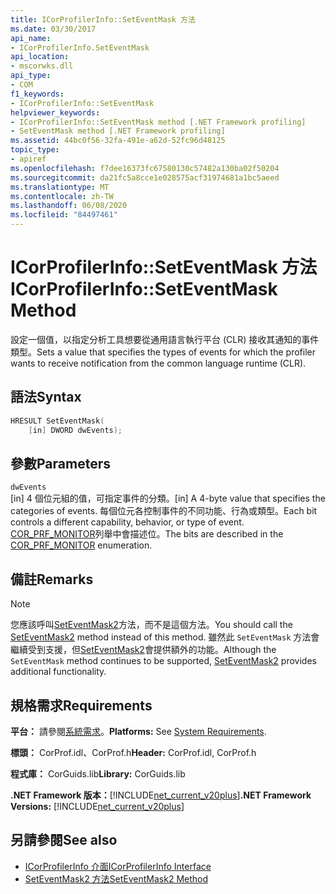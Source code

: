 ```yaml
---
title: ICorProfilerInfo::SetEventMask 方法
ms.date: 03/30/2017
api_name:
- ICorProfilerInfo.SetEventMask
api_location:
- mscorwks.dll
api_type:
- COM
f1_keywords:
- ICorProfilerInfo::SetEventMask
helpviewer_keywords:
- ICorProfilerInfo::SetEventMask method [.NET Framework profiling]
- SetEventMask method [.NET Framework profiling]
ms.assetid: 44bc0f56-32fa-491e-a62d-52fc96d48125
topic_type:
- apiref
ms.openlocfilehash: f7dee16373fc67580130c57482a130ba02f50204
ms.sourcegitcommit: da21fc5a8cce1e028575acf31974681a1bc5aeed
ms.translationtype: MT
ms.contentlocale: zh-TW
ms.lasthandoff: 06/08/2020
ms.locfileid: "84497461"
---
```

# <a name="icorprofilerinfoseteventmask-method"></a><span data-ttu-id="b5f3e-102">ICorProfilerInfo::SetEventMask 方法</span><span class="sxs-lookup"><span data-stu-id="b5f3e-102">ICorProfilerInfo::SetEventMask Method</span></span>
<span data-ttu-id="b5f3e-103">設定一個值，以指定分析工具想要從通用語言執行平台 (CLR) 接收其通知的事件類型。</span><span class="sxs-lookup"><span data-stu-id="b5f3e-103">Sets a value that specifies the types of events for which the profiler wants to receive notification from the common language runtime (CLR).</span></span>  
  
## <a name="syntax"></a><span data-ttu-id="b5f3e-104">語法</span><span class="sxs-lookup"><span data-stu-id="b5f3e-104">Syntax</span></span>  
  
```cpp  
HRESULT SetEventMask(  
    [in] DWORD dwEvents);  
```  
  
## <a name="parameters"></a><span data-ttu-id="b5f3e-105">參數</span><span class="sxs-lookup"><span data-stu-id="b5f3e-105">Parameters</span></span>  
 `dwEvents`  
 <span data-ttu-id="b5f3e-106">[in] 4 個位元組的值，可指定事件的分類。</span><span class="sxs-lookup"><span data-stu-id="b5f3e-106">[in] A 4-byte value that specifies the categories of events.</span></span> <span data-ttu-id="b5f3e-107">每個位元各控制事件的不同功能、行為或類型。</span><span class="sxs-lookup"><span data-stu-id="b5f3e-107">Each bit controls a different capability, behavior, or type of event.</span></span> <span data-ttu-id="b5f3e-108">[COR_PRF_MONITOR](cor-prf-monitor-enumeration.md)列舉中會描述位。</span><span class="sxs-lookup"><span data-stu-id="b5f3e-108">The bits are described in the [COR_PRF_MONITOR](cor-prf-monitor-enumeration.md) enumeration.</span></span>  
  
## <a name="remarks"></a><span data-ttu-id="b5f3e-109">備註</span><span class="sxs-lookup"><span data-stu-id="b5f3e-109">Remarks</span></span>  
  
> [!NOTE]
> <span data-ttu-id="b5f3e-110">您應該呼叫[SetEventMask2](icorprofilerinfo5-seteventmask2-method.md)方法，而不是這個方法。</span><span class="sxs-lookup"><span data-stu-id="b5f3e-110">You should call the [SetEventMask2](icorprofilerinfo5-seteventmask2-method.md) method instead of this method.</span></span> <span data-ttu-id="b5f3e-111">雖然此 `SetEventMask` 方法會繼續受到支援，但[SetEventMask2](icorprofilerinfo5-seteventmask2-method.md)會提供額外的功能。</span><span class="sxs-lookup"><span data-stu-id="b5f3e-111">Although the `SetEventMask` method continues to be supported, [SetEventMask2](icorprofilerinfo5-seteventmask2-method.md) provides additional functionality.</span></span>  
  
## <a name="requirements"></a><span data-ttu-id="b5f3e-112">規格需求</span><span class="sxs-lookup"><span data-stu-id="b5f3e-112">Requirements</span></span>  
 <span data-ttu-id="b5f3e-113">**平台：** 請參閱[系統需求](../../get-started/system-requirements.md)。</span><span class="sxs-lookup"><span data-stu-id="b5f3e-113">**Platforms:** See [System Requirements](../../get-started/system-requirements.md).</span></span>  
  
 <span data-ttu-id="b5f3e-114">**標頭：** CorProf.idl、CorProf.h</span><span class="sxs-lookup"><span data-stu-id="b5f3e-114">**Header:** CorProf.idl, CorProf.h</span></span>  
  
 <span data-ttu-id="b5f3e-115">**程式庫：** CorGuids.lib</span><span class="sxs-lookup"><span data-stu-id="b5f3e-115">**Library:** CorGuids.lib</span></span>  
  
 <span data-ttu-id="b5f3e-116">**.NET Framework 版本：**[!INCLUDE[net_current_v20plus](../../../../includes/net-current-v20plus-md.md)]</span><span class="sxs-lookup"><span data-stu-id="b5f3e-116">**.NET Framework Versions:** [!INCLUDE[net_current_v20plus](../../../../includes/net-current-v20plus-md.md)]</span></span>  
  
## <a name="see-also"></a><span data-ttu-id="b5f3e-117">另請參閱</span><span class="sxs-lookup"><span data-stu-id="b5f3e-117">See also</span></span>

- [<span data-ttu-id="b5f3e-118">ICorProfilerInfo 介面</span><span class="sxs-lookup"><span data-stu-id="b5f3e-118">ICorProfilerInfo Interface</span></span>](icorprofilerinfo-interface.md)
- [<span data-ttu-id="b5f3e-119">SetEventMask2 方法</span><span class="sxs-lookup"><span data-stu-id="b5f3e-119">SetEventMask2 Method</span></span>](icorprofilerinfo5-seteventmask2-method.md)

